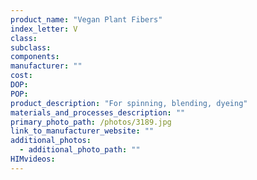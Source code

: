 ```yaml
---
product_name: "Vegan Plant Fibers"
index_letter: V
class: 
subclass: 
components:
manufacturer: ""
cost: 
DOP: 
POP: 
product_description: "For spinning, blending, dyeing"
materials_and_processes_description: ""
primary_photo_path: /photos/3189.jpg
link_to_manufacturer_website: ""
additional_photos:
  - additional_photo_path: ""
HIMvideos:
---
```

